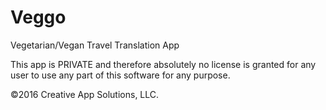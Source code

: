 # Veggo
Vegetarian/Vegan Travel Translation App

This app is PRIVATE and therefore absolutely no license is granted for any user to use any part of this software for any purpose. 

©2016 Creative App Solutions, LLC.
